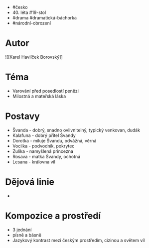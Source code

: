 - #česko
- 40\. léta #19-stol
- #drama #dramatická-báchorka
- #národní-obrození
# Autor
![[Karel Havlíček Borovský]]
# Téma
- Varování před posedlostí penězi
- Milostná a mateřská láska
# Postavy
- Švanda - dobrý, snadno ovlivnitelný, typický venkovan, dudák
- Kalafuna - dobrý přítel Švandy
- Dorotka - miluje Švandu, odvážná, věrná
- Vocilka - podvodník, pokrytec
- Zulika - namyšlená princezna
- Rosava - matka Švandy, ochotná
- Lesana - královna vil
# Dějová linie
- 
# Kompozice a prostředí
- 3 jednání
- písně a básně
- Jazykový kontrast mezi českým prostředím, cizinou a světem víl

